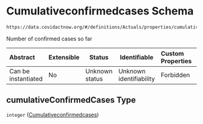 # Cumulativeconfirmedcases Schema

```txt
https://data.covidactnow.org/#/definitions/Actuals/properties/cumulativeConfirmedCases
```

Number of confirmed cases so far


| Abstract            | Extensible | Status         | Identifiable            | Custom Properties | Additional Properties | Access Restrictions | Defined In                                                   |
| :------------------ | ---------- | -------------- | ----------------------- | :---------------- | --------------------- | ------------------- | ------------------------------------------------------------ |
| Can be instantiated | No         | Unknown status | Unknown identifiability | Forbidden         | Allowed               | none                | [schemas.json\*](../out/schemas.json "open original schema") |

## cumulativeConfirmedCases Type

`integer` ([Cumulativeconfirmedcases](schemas-definitions-actuals-properties-cumulativeconfirmedcases.md))
